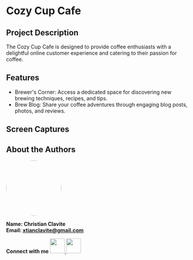 # Cozy Cup Cafe

## Project Description
The Cozy Cup Cafe is designed to provide coffee enthusiasts with a delightful online customer experience and catering to their passion for coffee.

## Features
- Brewer's Corner: Access a dedicated space for discovering new brewing techniques, recipes, and tips.
- Brew Blog: Share your coffee adventures through engaging blog posts, photos, and reviews.
## Screen Captures

## About the Authors
<img src="https://github.com/XTian-Clav.png" width="150" style=" border-radius: 50%;">

**Name: Christian Clavite**  
**Email: xtianclavite@gmail.com**

**Connect with me** 
<a href="https://www.facebook.com/christian.clavite"><img src="https://github.com/gauravghongde/social-icons/blob/master/PNG/Color/Facebook.png" width="40">
<a href="https://github.com/XTian-Clav"><img src="https://github.com/gauravghongde/social-icons/blob/master/PNG/Color/Github.png" width="40">
